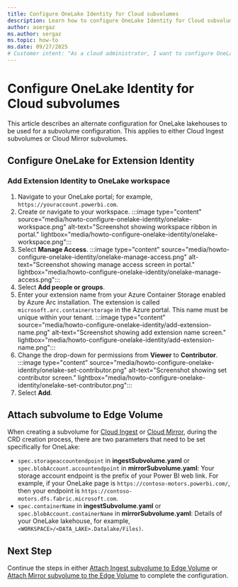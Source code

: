 ```yaml
---
title: Configure OneLake Identity for Cloud subvolumes
description: Learn how to configure OneLake Identity for Cloud subvolumes in Azure Container Storage enabled by Azure Arc.
author: asergaz
ms.author: sergaz
ms.topic: how-to
ms.date: 09/27/2025
# Customer intent: "As a cloud administrator, I want to configure OneLake Identity for Cloud subvolumes in Azure Container Storage enabled by Azure Arc."
---
```


# Configure OneLake Identity for Cloud subvolumes

This article describes an alternate configuration for OneLake lakehouses to be used for a subvolume configuration. This applies to either Cloud Ingest subvolumes or Cloud Mirror subvolumes.

## Configure OneLake for Extension Identity

### Add Extension Identity to OneLake workspace

1. Navigate to your OneLake portal; for example, `https://youraccount.powerbi.com`.
1. Create or navigate to your workspace.
   :::image type="content" source="media/howto-configure-onelake-identity/onelake-workspace.png" alt-text="Screenshot showing workspace ribbon in portal." lightbox="media/howto-configure-onelake-identity/onelake-workspace.png":::
1. Select **Manage Access**.
   :::image type="content" source="media/howto-configure-onelake-identity/onelake-manage-access.png" alt-text="Screenshot showing manage access screen in portal." lightbox="media/howto-configure-onelake-identity/onelake-manage-access.png":::
1. Select **Add people or groups**.
1. Enter your extension name from your Azure Container Storage enabled by Azure Arc installation. The extension is called `microsoft.arc.containerstorage` in the Azure portal. This name must be unique within your tenant.
   :::image type="content" source="media/howto-configure-onelake-identity/add-extension-name.png" alt-text="Screenshot showing add extension name screen." lightbox="media/howto-configure-onelake-identity/add-extension-name.png":::
1. Change the drop-down for permissions from **Viewer** to **Contributor**.
   :::image type="content" source="media/howto-configure-onelake-identity/onelake-set-contributor.png" alt-text="Screenshot showing set contributor screen." lightbox="media/howto-configure-onelake-identity/onelake-set-contributor.png":::
1. Select **Add**.

## Attach subvolume to Edge Volume

When creating a subvolume for [Cloud Ingest](howto-configure-cloud-ingest-subvolumes.md#attach-ingest-subvolume-to-edge-volume) or [Cloud Mirror](howto-configure-cloud-mirror-subvolumes.md#attach-mirror-subvolume-to-the-edge-volume), during the CRD creation process, there are two parameters that need to be set specifically for OneLake:

- `spec.storageaccountendpoint` in **ingestSubvolume.yaml** or `spec.blobAccount.accountendpoint` in **mirrorSubvolume.yaml**: Your storage account endpoint is the prefix of your Power BI web link. For example, if your OneLake page is `https://contoso-motors.powerbi.com/`, then your endpoint is `https://contoso-motors.dfs.fabric.microsoft.com`.
- `spec.containerName` in **ingestSubvolume.yaml** or `spec.blobAccount.containerName` in **mirrorSubvolume.yaml**: Details of your OneLake lakehouse, for example, `<WORKSPACE>/<DATA_LAKE>.Datalake/Files)`.

## Next Step

Continue the steps in either [Attach Ingest subvolume to Edge Volume](howto-configure-cloud-ingest-subvolumes.md#attach-ingest-subvolume-to-edge-volume) or [Attach Mirror subvolume to the Edge Volume](howto-configure-cloud-mirror-subvolumes.md#attach-mirror-subvolume-to-the-edge-volume) to complete the configuration.